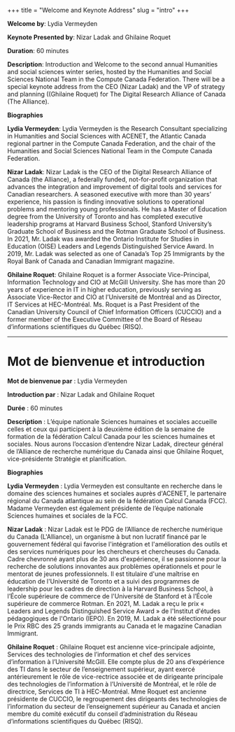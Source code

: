 +++
title = "Welcome and Keynote Address"
slug = "intro"
+++

**Welcome by**: Lydia Vermeyden

**Keynote Presented by**: Nizar Ladak and Ghilaine Roquet

**Duration**: 60 minutes

**Description**: Introduction and Welcome to the second annual Humanities and social sciences winter series, hosted by the Humanities and Social Sciences National Team in the Compute Canada Federation. There will be a special keynote address from the CEO (Nizar Ladak) and the VP of strategy and planning ((Ghilaine Roquet) for The Digital Research Alliance of Canada (The Alliance). 

**Biographies**

**Lydia Vermeyden**: Lydia Vermeyden is the  Research Consultant specializing in Humanities and Social Sciences with ACENET, the Atlantic Canada regional partner in the Compute Canada Federation, and the chair of the Humanities and Social Sciences National Team in the Compute Canada Federation. 

**Nizar Ladak**: Nizar Ladak is the CEO of the Digital Research Alliance of Canada (the Alliance), a federally funded, not-for-profit organization that advances the integration and improvement of digital tools and services for Canadian researchers. A seasoned executive with more than 30 years’ experience, his passion is finding innovative solutions to operational problems and mentoring young professionals. He has a Master of Education degree from the University of Toronto and has completed executive leadership programs at Harvard Business School, Stanford University’s Graduate School of Business and the Rotman Graduate School of Business. In 2021, Mr. Ladak was awarded the Ontario Institute for Studies in Education (OISE) Leaders and Legends Distinguished Service Award. In 2019, Mr. Ladak was selected as one of Canada’s Top 25 Immigrants by the Royal Bank of Canada and Canadian Immigrant magazine.

**Ghilaine Roquet**: Ghilaine Roquet is a former Associate Vice-Principal, Information Technology and CIO at McGill University. She has more than 20 years of experience in IT in higher education, previously serving as Associate Vice-Rector and CIO at l’Université de Montréal and as Director, IT Services at HEC-Montréal. Ms. Roquet is a Past President of the Canadian University Council of Chief Information Officers (CUCCIO) and a former member of the Executive Committee of the Board of Réseau d’informations scientifiques du Québec (RISQ).
<br>

---

# Mot de bienvenue et introduction

**Mot de bienvenue par** : Lydia Vermeyden

**Introduction par** : Nizar Ladak and Ghilaine Roquet

**Durée** : 60 minutes

**Description** : L’équipe nationale Sciences humaines et sociales accueille celles et ceux qui participent à la deuxième édition de la semaine de formation de la fédération Calcul Canada pour les sciences humaines et sociales. 
Nous aurons l’occasion d’entendre Nizar Ladak, directeur général de l’Alliance de recherche numérique du Canada ainsi que Ghilaine Roquet, vice-présidente Stratégie et planification.

**Biographies**

**Lydia Vermeyden** : Lydia Vermeyden est consultante en recherche dans le domaine des sciences humaines et sociales auprès d'ACENET, le partenaire régional du Canada atlantique au sein de la fédération Calcul Canada (FCC). Madame Vermeyden est également présidente de l’équipe nationale Sciences humaines et sociales de la FCC.

**Nizar Ladak** : Nizar Ladak est le PDG de l’Alliance de recherche numérique du Canada (L'Alliance), un organisme à but non lucratif financé par le gouvernement fédéral qui favorise l'intégration et l'amélioration des outils et des services numériques pour les chercheurs et chercheuses du Canada. Cadre chevronné ayant plus de 30 ans d'expérience, il se passionne pour la recherche de solutions innovantes aux problèmes opérationnels et pour le mentorat de jeunes professionnels. Il est titulaire d'une maîtrise en éducation de l'Université de Toronto et a suivi des programmes de leadership pour les cadres de direction à la Harvard Business School, à l’École supérieure de commerce de l'Université de Stanford et à l’École supérieure de commerce Rotman. En 2021, M. Ladak a reçu le prix « Leaders and Legends Distinguished Service Award » de l'Institut d'études pédagogiques de l'Ontario (IEPO). En 2019, M. Ladak a été sélectionné pour le Prix RBC des 25 grands immigrants au Canada et le magazine Canadian Immigrant.

**Ghilaine Roquet** : Ghilaine Roquet est ancienne vice-principale adjointe, Services des technologies de l’information et chef des services d’information à l’Université McGill. Elle compte plus de 20 ans d’expérience des TI dans le secteur de l’enseignement supérieur, ayant exercé antérieurement le rôle de vice-rectrice associée et de dirigeante principale des technologies de l’information à l’Université de Montréal, et le rôle de directrice, Services de TI à HEC-Montréal. Mme Roquet est ancienne présidente de CUCCIO, le regroupement des dirigeants des technologies de l’information du secteur de l’enseignement supérieur au Canada et ancien membre du comité exécutif du conseil d’administration du Réseau d’informations scientifiques du Québec (RISQ).
